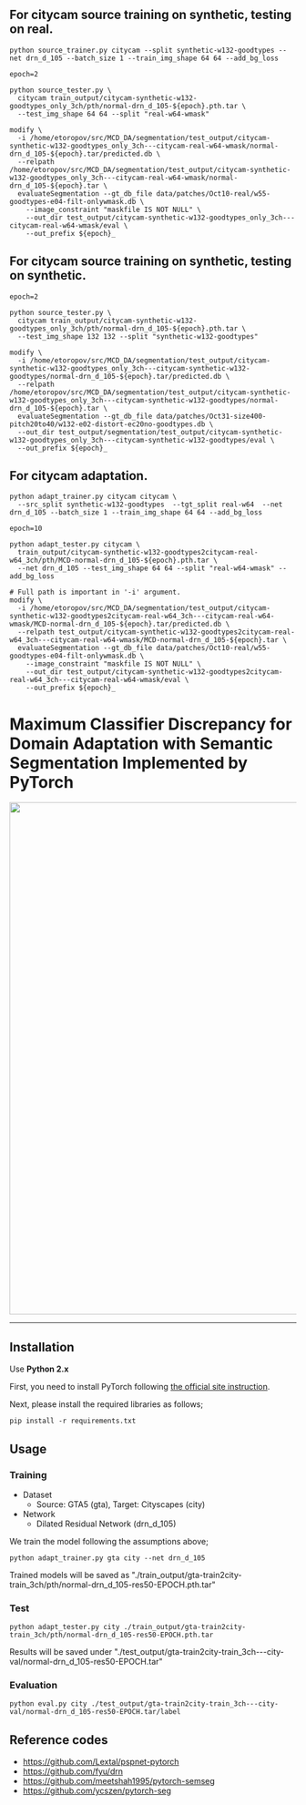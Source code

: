 ## For citycam source training on synthetic, testing on real.
```
python source_trainer.py citycam --split synthetic-w132-goodtypes --net drn_d_105 --batch_size 1 --train_img_shape 64 64 --add_bg_loss

epoch=2

python source_tester.py \
  citycam train_output/citycam-synthetic-w132-goodtypes_only_3ch/pth/normal-drn_d_105-${epoch}.pth.tar \
  --test_img_shape 64 64 --split "real-w64-wmask"

modify \
  -i /home/etoropov/src/MCD_DA/segmentation/test_output/citycam-synthetic-w132-goodtypes_only_3ch---citycam-real-w64-wmask/normal-drn_d_105-${epoch}.tar/predicted.db \
  --relpath /home/etoropov/src/MCD_DA/segmentation/test_output/citycam-synthetic-w132-goodtypes_only_3ch---citycam-real-w64-wmask/normal-drn_d_105-${epoch}.tar \
  evaluateSegmentation --gt_db_file data/patches/Oct10-real/w55-goodtypes-e04-filt-onlywmask.db \
    --image_constraint "maskfile IS NOT NULL" \
    --out_dir test_output/citycam-synthetic-w132-goodtypes_only_3ch---citycam-real-w64-wmask/eval \
    --out_prefix ${epoch}_
```

## For citycam source training on synthetic, testing on synthetic.
```
epoch=2

python source_tester.py \
  citycam train_output/citycam-synthetic-w132-goodtypes_only_3ch/pth/normal-drn_d_105-${epoch}.pth.tar \
  --test_img_shape 132 132 --split "synthetic-w132-goodtypes"

modify \
  -i /home/etoropov/src/MCD_DA/segmentation/test_output/citycam-synthetic-w132-goodtypes_only_3ch---citycam-synthetic-w132-goodtypes/normal-drn_d_105-${epoch}.tar/predicted.db \
  --relpath /home/etoropov/src/MCD_DA/segmentation/test_output/citycam-synthetic-w132-goodtypes_only_3ch---citycam-synthetic-w132-goodtypes/normal-drn_d_105-${epoch}.tar \
  evaluateSegmentation --gt_db_file data/patches/Oct31-size400-pitch20to40/w132-e02-distort-ec20no-goodtypes.db \
  --out_dir test_output/segmentation/test_output/citycam-synthetic-w132-goodtypes_only_3ch---citycam-synthetic-w132-goodtypes/eval \
  --out_prefix ${epoch}_
```

## For citycam adaptation.

```
python adapt_trainer.py citycam citycam \
  --src_split synthetic-w132-goodtypes  --tgt_split real-w64  --net drn_d_105 --batch_size 1 --train_img_shape 64 64 --add_bg_loss

epoch=10

python adapt_tester.py citycam \
  train_output/citycam-synthetic-w132-goodtypes2citycam-real-w64_3ch/pth/MCD-normal-drn_d_105-${epoch}.pth.tar \
  --net drn_d_105 --test_img_shape 64 64 --split "real-w64-wmask" --add_bg_loss

# Full path is important in '-i' argument.
modify \
  -i /home/etoropov/src/MCD_DA/segmentation/test_output/citycam-synthetic-w132-goodtypes2citycam-real-w64_3ch---citycam-real-w64-wmask/MCD-normal-drn_d_105-${epoch}.tar/predicted.db \
  --relpath test_output/citycam-synthetic-w132-goodtypes2citycam-real-w64_3ch---citycam-real-w64-wmask/MCD-normal-drn_d_105-${epoch}.tar \
  evaluateSegmentation --gt_db_file data/patches/Oct10-real/w55-goodtypes-e04-filt-onlywmask.db \
    --image_constraint "maskfile IS NOT NULL" \
    --out_dir test_output/citycam-synthetic-w132-goodtypes2citycam-real-w64_3ch---citycam-real-w64-wmask/eval \
    --out_prefix ${epoch}_
```



# Maximum Classifier Discrepancy for Domain Adaptation with Semantic Segmentation Implemented by PyTorch

<img src='../docs/result_seg.png' width=900/>  

***
## Installation
Use **Python 2.x**

First, you need to install PyTorch following [the official site instruction](http://pytorch.org/).

Next, please install the required libraries as follows;
```
pip install -r requirements.txt
```

## Usage
### Training
- Dataset
    - Source: GTA5 (gta), Target: Cityscapes (city)
- Network
    - Dilated Residual Network (drn_d_105)

We train the model following the assumptions above;
```
python adapt_trainer.py gta city --net drn_d_105
```
Trained models will be saved as "./train_output/gta-train2city-train_3ch/pth/normal-drn_d_105-res50-EPOCH.pth.tar"

### Test
```
python adapt_tester.py city ./train_output/gta-train2city-train_3ch/pth/normal-drn_d_105-res50-EPOCH.pth.tar
```

Results will be saved under "./test_output/gta-train2city-train_3ch---city-val/normal-drn_d_105-res50-EPOCH.tar"

<!-- 
#### CRF postprocessing
To use crf.py, you need to install pydensecrf. (https://github.com/lucasb-eyer/pydensecrf)

```
pip install git+https://github.com/lucasb-eyer/pydensecrf.git
```

After you ran adapt_tester, you can apply crf as follows;

For validation data
```
python crf.py ./outputs/YOUR_MODEL_NAME/prob crf_output --outimg_shape 2048 1024
```

For test data
```
python crf.py ./outputs/YOUR_MODEL_NAME/prob crf_output --outimg_shape 1280 720
```

Optionally you can use raw img as follows;
```
python crf.py outputs/spatial-adapt-g-0.001000-7/prob  outputs/spatial-adapt-g-0.001000-7/label_crf_rawimg --raw_img_indir /data/unagi0/watanabe/DomainAdaptation/Segmentation/VisDA2017/cityscapes_val_imgs
```

#### Visualize with Legend
After you ran adapt_tester, you can apply visualization_with_legend as follows;
```
python visualize_result.py --indir_list outputs/loss-weighted152-test-g-0.001000-k4-7/label/ outputs/psp04-test-g-0.001000-k4-9/label/ outputs/spatial-resnet101-testdata-g-0.001000-k4-11/label/ outputs/psp-test-g-0.001000-k4-28/label/ outputs/loss-weighted152-test-g-0.001000-k4-14/label --outdir merged
```
![](_static/vis_with_legend.png)

Results will be saved under "./outputs/YOUR_MODEL_NAME/vis_with_legend".
-->


### Evaluation
```
python eval.py city ./test_output/gta-train2city-train_3ch---city-val/normal-drn_d_105-res50-EPOCH.tar/label
```

## Reference codes
- https://github.com/Lextal/pspnet-pytorch
- https://github.com/fyu/drn
- https://github.com/meetshah1995/pytorch-semseg
- https://github.com/ycszen/pytorch-seg
